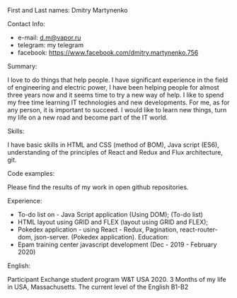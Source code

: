 First and Last names:
Dmitry Martynenko

Contact Info:

- e-mail: d.m@vapor.ru
- telegram: my telegram
- facebook: https://www.facebook.com/dmitry.martynenko.756

Summary:

I love to do things that help people. I have significant experience in the field of engineering and electric power,
I have been helping people for almost three years now and it seems time to try a new way of help. 
I like to spend my free time learning IT technologies and new developments. 
For me, as for any person, it is important to succeed. I would like to learn new things, 
turn my life on a new road and become part of the IT world.

Skills: 

I have basic skills in HTML and CSS (method of BOM), Java script (ES6), understanding of the principles of React and Redux and Flux architecture, git.

Code examples:

Please find the results of my work in open github repositories.

Experience:

- To-do list on - Java Script application (Using DOM);
(To-do list)
- HTML layout using GRID and FLEX
(layout using GRID and FLEX);
- Pokedex application - using React - Redux, Pagination, react-router-dom, json-server.
(Pokedex application).
Education:
- Epam training center javascript development (Dec - 2019 - February 2020)

English:

Participant Exchange student program W&T USA 2020. 3 Months of my life in USA, Massachusetts. 
The current level of the English B1-B2